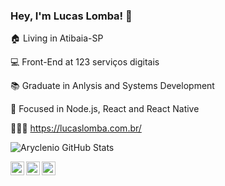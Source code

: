 ### Hey, I'm Lucas Lomba! 👋

🏠 Living in Atibaia-SP

💻 Front-End at 123 serviços digitais

📚 Graduate in Anlysis and Systems Development

🎯 Focused in Node.js, React and React Native 

👨🏻‍💻 https://lucaslomba.com.br/

![Aryclenio GitHub Stats](https://github-readme-stats.vercel.app/api?username=lucaslomba&show_icons=true)

<a target="_blank" href="https://www.linkedin.com/in/lucas-lomba/">
  <img align="left" alt="LinkdeIN" width="22px" src="https://cdn.jsdelivr.net/npm/simple-icons@v3/icons/linkedin.svg" />
</a>
<a target="_blank" href="https://api.whatsapp.com/send?phone=5511965898933">
  <img align="left" alt="Whatsapp" width="22px" src="https://cdn.jsdelivr.net/npm/simple-icons@v3/icons/whatsapp.svg" />
</a>
<a target="_blank" href="mailto:lucasazevedolomba@gmail.com">
  <img align="left" alt="Gmail" width="22px" src="https://cdn.jsdelivr.net/npm/simple-icons@v3/icons/gmail.svg" />
</a>
